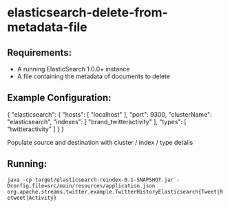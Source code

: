elasticsearch-delete-from-metadata-file
==============================

Requirements:
-------------
 - A running ElasticSearch 1.0.0+ instance
 - A file containing the metadata of documents to delete

Example Configuration:
----------------------

{
    "elasticsearch": {
        "hosts": [
            "localhost"
        ],
        "port": 9300,
        "clusterName": "elasticsearch",
        "indexes": [
            "brand_twitteractivity"
        ],
        "types": [
            "twitteractivity"
        ]
    }
}

Populate source and destination with cluster / index / type details

Running:
--------

`java -cp target/elasticsearch-reindex-0.1-SNAPSHOT.jar -Dconfig.file=src/main/resources/application.json org.apache.streams.twitter.example.TwitterHistoryElasticsearch{Tweet|Retweet|Activity}`


